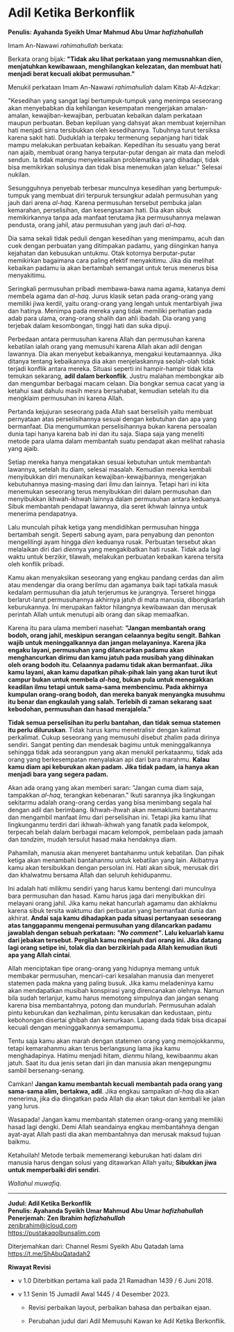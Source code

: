 # Adil Ketika Berkonflik
**Penulis: Ayahanda Syeikh Umar Mahmud Abu Umar *hafizhahullah***

Imam An-Nawawi *rahimahullah* berkata:

Berkata orang bijak: **"Tidak aku lihat perkataan yang memusnahkan dien, menjatuhkan kewibawaan, menghilangkan kelezatan, dan membuat hati menjadi berat kecuali akibat permusuhan."**

Menukil perkataan Imam An-Nawawi *rahimahullah* dalam Kitab Al-Adzkar:

"Kesedihan yang sangat lagi bertumpuk-tumpuk yang menimpa seseorang akan menyebabkan dia kehilangan kesempatan mengerjakan amalan-amalan, kewajiban-kewajiban, perbuatan kebaikan dalam perkataan maupun perbuatan. Beban kepiluan yang dahsyat akan membuat kejernihan hati menjadi sirna tersibukkan oleh kesedihannya. Tubuhnya turut tersiksa karena sakit hati. Duduklah ia terpaku termenung sepanjang hari tidak mampu melakukan perbuatan kebaikan. Kepedihan itu sesuatu yang berat nan ajaib, membuat orang hanya terputar-putar dengan air mata dan melodi sendun. Ia tidak mampu menyelesaikan problematika yang dihadapi, tidak bisa memikirkan solusinya dan tidak bisa menemukan jalan keluar." Selesai nukilan.

Sesungguhnya penyebab terbesar munculnya kesedihan yang bertumpuk-tumpuk yang membuat diri terpuruk tersungkur adalah permusuhan yang jauh dari arena *al-haq*. Karena permusuhan tersebut pembuka jalan kemarahan, perselisihan, dan kesengsaraan hati. Dia akan sibuk memikirkannya tanpa ada manfaat terutama jika permusuhannya melawan pendusta, orang jahil, atau permusuhan yang jauh dari *al-haq*. 

Dia sama sekali tidak peduli dengan kesedihan yang menimpamu, acuh dan cuek dengan perbuatan yang ditimpakan padamu, yang diinginkan hanya kejahatan dan kebusukan untukmu. Otak kotornya berputar-putar memikirkan bagaimana cara paling efektif menyakitimu. Jika dia melihat kebaikan padamu ia akan bertambah semangat untuk terus menerus bisa menyakitimu.

Seringkali permusuhan pribadi membawa-bawa nama agama, katanya  demi membela agama dan *al-haq*. Jurus klasik setan pada orang-orang yang memiliki jiwa kerdil, yaitu orang-orang yang lengah untuk mentarbiyah jiwa dan hatinya. Menimpa pada mereka yang tidak memiliki perhatian pada adab para ulama, orang-orang shalih dan ahli ibadah. Dia orang yang terjebak dalam kesombongan, tinggi hati dan suka dipuji.

Perbedaan antara permusuhan karena Allah dan permusuhan karena kebatilan ialah orang yang memusuhi karena Allah akan adil dengan lawannya. Dia akan menyebut kebaikannya, mengakui keutamaannya. Jika ditanya tentang kebaikannya dia akan menjelaskannya seolah-olah tidak terjadi konflik antara mereka. Situasi seperti ini hampir-hampir tidak kita temukan sekarang, **adil dalam berkonflik**. Justru malahan membongkar aib dan mengumbar berbagai macam celaan. Dia bongkar semua cacat yang ia ketahui saat dahulu masih mesra bersahabat, kemudian setelah itu dia mengklaim permusuhan ini karena Allah.

Pertanda kejujuran seseorang pada Allah saat berselisih yaitu membuat pernyataan atas perselisihannya sesuai dengan kebutuhan dan apa yang bermanfaat. Dia mengumumkan perselisihannya bukan karena persoalan dunia tapi hanya karena bab ini dan itu saja. Siapa saja yang meneliti metode para ulama dalam membantah suatu pendapat akan melihat rahasia yang ajaib.

Setiap mereka hanya mengatakan sesuai kebutuhan untuk membantah lawannya, setelah itu diam, selesai masalah. Kemudian mereka kembali menyibukkan diri menunaikan kewajiban-kewajibannya, mengerjakan kebutuhannya masing-masing dari ilmu dan lainnya. Tetapi hari ini kita menemukan seseorang terus menyibukkan diri dalam permusuhan dan menyibukkan ikhwah-ikhwah lainnya dalam permusuhan antara keduanya. Sibuk membantah pendapat lawannya, dia seret ikhwah lainnya untuk menerima pendapatnya.

Lalu munculah pihak ketiga yang mendidihkan permusuhan hingga bertambah sengit. Seperti sabung ayam, para penyabung dan penonton mengelilingi ayam hingga *dien* keduanya rusak. Perbuatan tersebut akan melalaikan diri dari *dien*nya yang mengakibatkan hati rusak. Tidak ada lagi waktu untuk berzikir, tilawah, melakukan perbuatan kebaikan karena tersita oleh konflik pribadi.

Kamu akan menyaksikan seseorang yang engkau pandang cerdas dan alim atau mendengar dia orang berilmu dan agamanya baik tapi tatkala masuk kedalam permusuhan dia jatuh terjerumus ke jurangnya. Terseret hingga berlarut-larut permusuhannya akhirnya jatuh di mata manusia, dibongkarlah keburukannya. Ini merupakan faktor hilangnya kewibawaan dan merusak perintah Allah untuk menutupi aib orang dan sikap memaafkan.

Karena itu para ulama memberi nasehat: **"Jangan membantah orang bodoh, orang jahil, meskipun serangan celaannya begitu sengit. Bahkan wajib untuk meninggalkannya dan jangan melayaninya. Karena jika engaku layani, permusuhan yang dilancarkan padamu akan menghancurkan dirimu dan kamu jatuh pada musibah yang dihinakan oleh orang bodoh itu. Celaannya padamu tidak akan bermanfaat. Jika kamu layani, akan kamu dapatkan pihak-pihak lain yang akan turut ikut campur bukan untuk membela *al-haq*, bukan pula untuk menegakkan keadilan ilmu tetapi untuk sama-sama membencimu. Pada akhirnya kumpulan orang-orang bodoh, dan mereka banyak menyangka musuhmu itu benar dan engkaulah yang salah. Terlebih di zaman sekarang saat kebodohan, permusuhan dan hasad merajalela."**

**Tidak semua perselisihan itu perlu bantahan, dan tidak semua statemen itu perlu diluruskan**. Tidak harus kamu menetralisir dengan kalimat perkalimat. Cukup seseorang yang memusuhi disebut zhalim pada dirinya sendiri. Sangat penting dan mendesak bagimu untuk meninggalkannya sehingga tidak ada seorangpun yang akan menukil perkataanmu, tidak ada orang yang berkesempatan menyalakan api dari bara marahmu. **Kalau kamu diam api keburukan akan padam. Jika tidak padam, ia hanya akan menjadi bara yang segera padam.**

Akan ada orang yang akan memberi saran: "Jangan cuma diam saja, tampakkan *al-haq*, terangkan kebenaran." Ikuti sarannya jika lingkungan sekitarmu adalah orang-orang cerdas yang bisa menimbang segala hal dengan adil dan berimbang. Ikhwah-ihwah akan memaklumi bantahanmu dan mengambil manfaat ilmu dari perselisihan ini. Tetapi jika kamu lihat lingkunganmu terdiri dari ikhwah-ikhwah yang fanatik pada kelompok, terpecah belah dalam berbagai macam kelompok, pembelaan pada jamaah dan *tandzim*, mudah tersulut hasad maka hendaknya diam.

Pahamilah, manusia akan menyeret bantahanmu untuk kebatilan. Dan pihak ketiga akan menambahi bantahanmu untuk kebatilan yang lain. Akibatnya kamu akan tersibukkan dengan persolan ini. Hati akan sibuk, merusak diri dan khalwatmu bersama Allah dan seluruh kehidupanmu.

Ini adalah hati milikmu sendiri yang harus kamu bentengi dari munculnya bara permusuhan dan hasad. Kamu harus jaga dari menyibukkan diri melayani orang jahil. Jika kamu nekat hancurlah agamamu dan akhlakmu karena sibuk tersita waktumu dari perbuatan yang bermanfaat dunia dan akhirat. **Andai saja kamu dihadapkan pada situasi pertanyaan seseorang atas tanggapanmu mengenai permusuhan yang dilancarkan padamu jawablah dengan sebuah perkataan: *"No comment"*. Lalu keluarlah kamu dari jebakan tersebut. Pergilah kamu menjauh dari orang ini. Jika datang lagi orang setipe ini, tolak dia dan berzikirlah pada Allah kemudian ikuti apa yang Allah cintai**.

Allah menciptakan tipe orang-orang yang hidupnya memang untuk membakar permusuhan, mencari-cari kesalahan manusia dan menyeret statemen pada makna yang paling busuk. Jika kamu meladeninya kamu akan mendapatkan musibah konspirasi yang direncanakan olehnya. Namun bila sudah terlanjur, kamu harus memotong simpulnya dan jangan senang karena bisa membantahnya, potong dan mundurlah. Permusuhan adalah pintu keburukan dan kezhaliman, pintu kerusakan dan kedustaan, pintu kebohongan disertai ghibah dan kemurkaan. Lapang dada tidak bisa dicapai kecuali dengan meninggalkannya semampumu.

Tentu saja kamu akan marah dengan statemen orang yang memojokkanmu, tetapi kemarahanmu akan terus berlangsung lama jika kamu menghadapinya. Hatimu menjadi hitam, *dien*mu hilang, kewibaanmu akan jatuh. Saat itu dua jenis setan dari jin dan manusia akan mengepungmu sambil bersenang-senang.

Camkan! **Jangan kamu membantah kecuali membantah pada orang yang sama-sama alim, bertakwa, adil**. Jika engkau sampaikan *al-haq* dia akan menerima, jika dia diingatkan pada Allah dia akan takut dan kembali ke jalan yang lurus.

Wasapada! Jangan kamu membantah statemen orang-orang yang memiliki hasad lagi dengki. Demi Allah seandainya engkau membantahnya dengan ayat-ayat Allah pasti dia akan membantahnya dan merusak maksud tujuan baikmu.

Ketahuilah! Metode terbaik mememerangi keburukan hati dalam diri manusia harus dengan solusi yang ditawarkan Allah yaitu; **Sibukkan jiwa untuk memperbaiki diri sendiri**. 

*Wallahul muwafiq*.

---

**Judul: Adil Ketika Berkonflik**\
**Penulis: Ayahanda Syeikh Umar Mahmud Abu Umar *hafizhahullah***\
**Penerjemah: Zen Ibrahim *hafizhahullah***\
<zenibrahim@icloud.com>\
<https://pustakaqolbunsalim.com>

Diterjemahkan dari: Channel Resmi Syeikh Abu Qatadah lama https://t.me/ShAbuQatadah2

**Riwayat Revisi**

- v 1.0 Diterbitkan pertama kali pada 21 Ramadhan 1439 / 6 Juni 2018.

- v 1.1 Senin 15 Jumadil Awal 1445 / 4 Desember 2023.

    - Revisi perbaikan layout, perbaikan bahasa dan perbaikan ejaan.

    - Perubahan judul dari Adil Memusuhi Kawan ke Adil Ketika Berkonflik.
